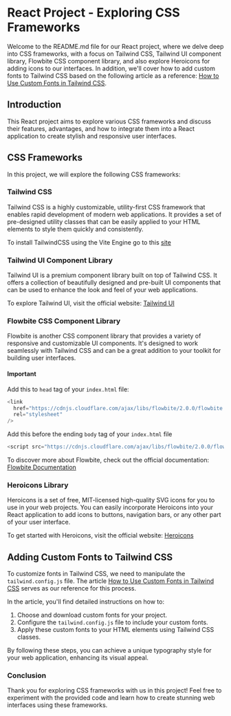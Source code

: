 # React Project - Exploring CSS Frameworks

Welcome to the README.md file for our React project, where we delve deep into CSS frameworks, with a focus on Tailwind CSS, Tailwind UI component library, Flowbite CSS component library, and also explore Heroicons for adding icons to our interfaces. In addition, we'll cover how to add custom fonts to Tailwind CSS based on the following article as a reference: [How to Use Custom Fonts in Tailwind CSS](https://blog.logrocket.com/how-to-use-custom-fonts-tailwind-css/).

## Introduction

This React project aims to explore various CSS frameworks and discuss their features, advantages, and how to integrate them into a React application to create stylish and responsive user interfaces.

## CSS Frameworks

In this project, we will explore the following CSS frameworks:

### Tailwind CSS

Tailwind CSS is a highly customizable, utility-first CSS framework that enables rapid development of modern web applications. It provides a set of pre-designed utility classes that can be easily applied to your HTML elements to style them quickly and consistently.

To install TailwindCSS using the Vite Engine go to this [site](https://tailwindcss.com/docs/guides/vite)

### Tailwind UI Component Library

Tailwind UI is a premium component library built on top of Tailwind CSS. It offers a collection of beautifully designed and pre-built UI components that can be used to enhance the look and feel of your web applications.

To explore Tailwind UI, visit the official website: [Tailwind UI](https://tailwindui.com/)

### Flowbite CSS Component Library

Flowbite is another CSS component library that provides a variety of responsive and customizable UI components. It's designed to work seamlessly with Tailwind CSS and can be a great addition to your toolkit for building user interfaces.

#### Important

Add this to `head` tag of your `index.html` file:

```js
<link
  href="https://cdnjs.cloudflare.com/ajax/libs/flowbite/2.0.0/flowbite.min.css"
  rel="stylesheet"
/>
```

Add this before the ending `body` tag of your `index.html` file

```js
<script src="https://cdnjs.cloudflare.com/ajax/libs/flowbite/2.0.0/flowbite.min.js"></script>
```

To discover more about Flowbite, check out the official documentation: [Flowbite Documentation](https://flowbite.com/docs/introduction)

### Heroicons Library

Heroicons is a set of free, MIT-licensed high-quality SVG icons for you to use in your web projects. You can easily incorporate Heroicons into your React application to add icons to buttons, navigation bars, or any other part of your user interface.

To get started with Heroicons, visit the official website: [Heroicons](https://heroicons.com/)

## Adding Custom Fonts to Tailwind CSS

To customize fonts in Tailwind CSS, we need to manipulate the `tailwind.config.js` file. The article [How to Use Custom Fonts in Tailwind CSS](https://blog.logrocket.com/how-to-use-custom-fonts-tailwind-css/) serves as our reference for this process.

In the article, you'll find detailed instructions on how to:

1.  Choose and download custom fonts for your project.
2.  Configure the `tailwind.config.js` file to include your custom fonts.
3.  Apply these custom fonts to your HTML elements using Tailwind CSS classes.

By following these steps, you can achieve a unique typography style for your web application, enhancing its visual appeal.

### Conclusion

Thank you for exploring CSS frameworks with us in this project! Feel free to experiment with the provided code and learn how to create stunning web interfaces using these frameworks.
